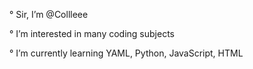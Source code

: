 ° Sir, I’m @Collleee
  
° I’m interested in many coding subjects

° I’m currently learning YAML, Python, JavaScript, HTML

